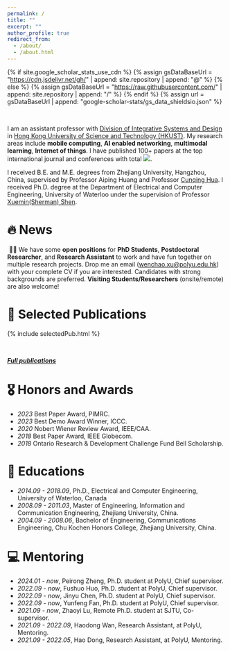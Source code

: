 ```yaml
---
permalink: /
title: ""
excerpt: ""
author_profile: true
redirect_from: 
  - /about/
  - /about.html
---
```

{% if site.google_scholar_stats_use_cdn %}
{% assign gsDataBaseUrl = "https://cdn.jsdelivr.net/gh/" | append: site.repository | append: "@" %}
{% else %}
{% assign gsDataBaseUrl = "https://raw.githubusercontent.com/" | append: site.repository | append: "/" %}
{% endif %}
{% assign url = gsDataBaseUrl | append: "google-scholar-stats/gs_data_shieldsio.json" %}
<!-- {% assign gs_data = site.google-scholar-stats.gs_data.json %}
Total Google Scholar Citations: {{ gs_data.citedby }} -->
<script>
  fetch('{{ url }}')
    .then(response => response.json())
    .then(data => {
      var citedBy = data.message;
      // 在这里可以使用 citedBy 变量，它包含了被引用次数
      console.log("被引用次数:", citedBy);
      document.getElementById('total_cit').innerHTML = citedBy;
    });
</script>

<span class='anchor' id='about-me'></span> 

I am an assistant professor with [Division of Integrative Systems and Design]([https://www.polyu.edu.hk/comp/](https://isd.hkust.edu.hk/)) in [Hong Kong University of Science and Technology (HKUST)]([https://www.polyu.edu.hk/comp/people/academic-staff/dr-xu-wenchao/](https://hkust.edu.hk/)). My research areas include **mobile computing**, **AI enabled networking**, **multimodal learning**, **Internet of things**. I have published 100+ papers at the top international journal and conferences with total <a href='https://scholar.google.com/citations?user=xaTK57QAAAAJ'><img src="https://img.shields.io/endpoint?url={{ url | url_encode }}&logo=Google%20Scholar&labelColor=f6f6f6&color=9cf&style=flat&label=citations" class="original-size"></a>. 


I received B.E. and M.E. degrees from Zhejiang University, Hangzhou, China, supervised by Professor Aiping Huang and Professor [Cunqing Hua](https://english.seiee.sjtu.edu.cn/english/detail/2130_1317.htm). I received Ph.D. degree at the Department of Electrical and Computer Engineering, University of Waterloo under the supervision of Professor [Xuemin(Sherman) Shen](https://uwaterloo.ca/scholar/sshen). 

<!-- <a href='https://scholar.google.com/citations?user=xaTK57QAAAAJ&hl=zh-CN&oi=ao'>google scholar citations <strong><span id='total_cit'></span></strong></a> -->
# 🔥 News

&nbsp;🎉🎉 We have some **open positions** for **PhD Students**, **Postdoctoral Researcher**, and **Research Assistant** to work and have fun together on multiple research projects. Drop me an email (wenchao.xu@polyu.edu.hk) with your complete CV if you are interested. Candidates with strong backgrounds are preferred. **Visiting Students/Researchers** (onsite/remote) are also welcome!



<!-- Selected Publication在这个文件./includes/selectedPub，md或者html文件 -->
# 📝 Selected Publications

{% include selectedPub.html %}


<br>

**[*Full publications*](./pub.md)**

# 🎖 Honors and Awards

- *2023* Best Paper Award, PIMRC.
- *2023* Best Demo Award Winner, ICCC.
- *2020* Nobert Wiener Review Award, IEEE/CAA.
- *2018* Best Paper Award, IEEE Globecom.
- *2018* Ontario Research & Development Challenge Fund Bell Scholarship.

# 📖 Educations

- *2014.09 - 2018.09*, Ph.D., Electrical and Computer Engineering, University of Waterloo, Canada
- *2008.09 - 2011.03*, Master of Engineering, Information and Communication Engineering, Zhejiang University, China.
- *2004.09 - 2008.06*, Bachelor of Engineering, Communications Engineering, Chu Kochen Honors College, Zhejiang University, China.

# 💻 Mentoring

- *2024.01 - now*, Peirong Zheng, Ph.D. student at PolyU, Chief supervisor.
- *2022.09 - now*, Fushuo Huo, Ph.D. student at PolyU, Chief supervisor.
- *2022.09 - now*, Jinyu Chen, Ph.D. student at PolyU, Chief supervisor.
- *2022.09 - now*, Yunfeng Fan, Ph.D. student at PolyU, Chief supervisor.
- *2021.09 - now*, Zhaoyi Lu, Remote Ph.D. student at SJTU, Co-supervisor.
- *2021.09 - 2022.09*, Haodong Wan, Research Assistant, at PolyU, Mentoring.
- *2021.09 - 2022.05*, Hao Dong, Research Assistant, at PolyU, Mentoring.





<!-- # 废弃代码： -->

<!-- 以下是原始的左边图片、右边文献的形式 -->
<!--  style='width: 500px; height: 300px;' -->
<!-- <div class='paper-box'><div class='paper-box-image'><div><div class="badge">IEEE T MOBILE COMPUT 2023</div><img src='../images/TMC23-1.png'></div></div><div class='paper-box-text' markdown="1">

[Fast Packet Loss Inferring via Personalized Simulation-Reality Distillation](https://ieeexplore.ieee.org/abstract/document/10138917?casa_token=y8s7T1JqJmgAAAAA:A00d3DOaD0es1lS3I4uXfukHT1IInBTFOSVzNo4T898_E9L9oSlsJZsgUNYZd6cDFHNuAvHHIA), **W. Xu**, H. Wan, H. Wang, N. Cheng, Q. Chen, H. Zhou, S. Guo, **IEEE Transactions on Mobile Computing** 2023
</div>
</div>

<div class='paper-box'><div class='paper-box-image'><div><div class="badge">IEEE T MOBILE COMPUT 2023</div><img src='../images/TMC23-2.png'></div></div><div class='paper-box-text' markdown="1">

[Mobile Collaborative Learning over Opportunistic Internet of Vehicles](https://ieeexplore.ieee.org/document/10119206), **W. Xu**, , H. Wang, Z. Lu, C. Hua, N. Cheng, S. Guo, **IEEE Transactions on Mobile Computing** 2023
</div>
</div>

<div class='paper-box'><div class='paper-box-image'><div><div class="badge">IEEE-CAA J AUTOMATIC 2017</div><img src='../images/AUTOMATIC17.png'></div></div><div class='paper-box-text' markdown="1">

[Internet of vehicles in big data era](https://ieeexplore.ieee.org/abstract/document/8232587), **W. Xu**, H. Zhou, N. Cheng, F. Lyu, W. Shi, J. Chen, X. Shen **IEEE/CAA Journal of Automatica Sinica (Highly cited paper)** 2017
</div>
</div>

<div class='paper-box'><div class='paper-box-image'><div><div class="badge">CVPR 2023</div><img src='../images/CVPR23-1.png'></div></div><div class='paper-box-text' markdown="1">

[PMR: Prototypical Modal Rebalance for Multimodal Learning](https://openaccess.thecvf.com/content/CVPR2023/html/Fan_PMR_Prototypical_Modal_Rebalance_for_Multimodal_Learning_CVPR_2023_paper.html), Y. Fan, **W. Xu** H. Wang, J. Wang, S. Guo, **CVPR** 2023
</div>
</div>

<div class='paper-box'><div class='paper-box-image'><div><div class="badge">CVPR 2023</div><img src='../images/CVPR23-2.png'></div></div><div class='paper-box-text' markdown="1">

[DaFKD: Domain-aware Federated Knowledge Distillation](https://openaccess.thecvf.com/content/CVPR2023/html/Wang_DaFKD_Domain-Aware_Federated_Knowledge_Distillation_CVPR_2023_paper.html), H. Wang, Y. Li, **W. Xu**, R. Li, Y. Zhan, Z. Zeng, **CVPR** 2023
</div>
</div> -->
